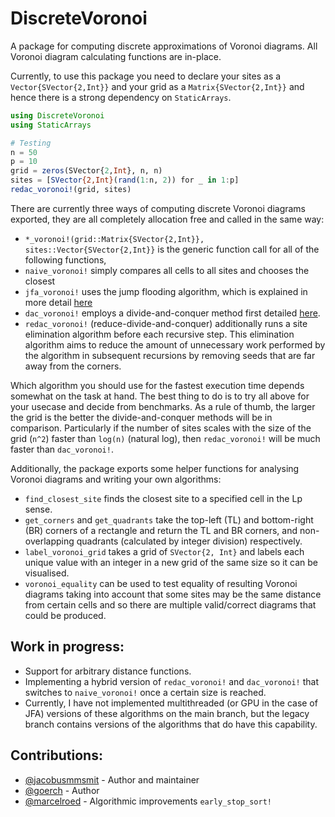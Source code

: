 # DiscreteVoronoi

A package for computing discrete approximations of Voronoi diagrams. All Voronoi diagram calculating functions are in-place.

Currently, to use this package you need to declare your sites as a `Vector{SVector{2,Int}}` and your grid as a `Matrix{SVector{2,Int}}` and hence there is a strong dependency on `StaticArrays`.

```julia
using DiscreteVoronoi
using StaticArrays

# Testing
n = 50
p = 10
grid = zeros(SVector{2,Int}, n, n)
sites = [SVector{2,Int}(rand(1:n, 2)) for _ in 1:p]
redac_voronoi!(grid, sites)
```

There are currently three ways of computing discrete Voronoi diagrams exported, they are all completely allocation free and called in the same way:
* `*_voronoi!(grid::Matrix{SVector{2,Int}}, sites::Vector{SVector{2,Int}}` is the generic function call for all of the following functions,
* `naive_voronoi!` simply compares all cells to all sites and chooses the closest
* `jfa_voronoi!` uses the jump flooding algorithm, which is explained in more detail [here](https://en.wikipedia.org/wiki/Jump_flooding_algorithm)
* `dac_voronoi!` employs a divide-and-conquer method first detailed [here](https://www.ncbi.nlm.nih.gov/pmc/articles/PMC7840081/).
* `redac_voronoi!` (reduce-divide-and-conquer) additionally runs a site elimination algorithm before each recursive step. This elimination algorithm aims to reduce the amount of unnecessary work performed by the algorithm in subsequent recursions by removing seeds that are far away from the corners.

Which algorithm you should use for the fastest execution time depends somewhat on the task at hand. The best thing to do is to try all above for your usecase and decide from benchmarks. As a rule of thumb, the larger the grid is the better the divide-and-conquer methods will be in comparison. Particularly if the number of sites scales with the size of the grid (`n^2`) faster than `log(n)` (natural log), then `redac_voronoi!` will be much faster than `dac_voronoi!`. 

Additionally, the package exports some helper functions for analysing Voronoi diagrams and writing your own algorithms:
* `find_closest_site` finds the closest site to a specified cell in the Lp sense.
* `get_corners` and `get_quadrants` take the top-left (TL) and bottom-right (BR) corners of a rectangle and return the TL and BR corners, and non-overlapping quadrants (calculated by integer division) respectively.
* `label_voronoi_grid` takes a grid of `SVector{2, Int}` and labels each unique value with an integer in a new grid of the same size so it can be visualised.
* `voronoi_equality` can be used to test equality of resulting Voronoi diagrams taking into account that some sites may be the same distance from certain cells and so there are multiple valid/correct diagrams that could be produced.

## Work in progress:
 * Support for arbitrary distance functions.
 * Implementing a hybrid version of `redac_voronoi!` and `dac_voronoi!` that switches to `naive_voronoi!` once a certain size is reached.
 * Currently, I have not implemented multithreaded (or GPU in the case of JFA) versions of these algorithms on the main branch, but the legacy branch contains versions of the algorithms that do have this capability.

## Contributions:
* [@jacobusmmsmit](github.com/jacobusmmsmit) - Author and maintainer
* [@goerch](github.com/goerch) - Author
* [@marcelroed](github.com/marcelroed) - Algorithmic improvements `early_stop_sort!`
